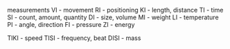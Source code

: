 measurements
VI - movement
RI - positioning
KI - length, distance 
TI - time
SI - count, amount, quantity
DI - size, volume
MI - weight
LI - temperature
PI - angle, direction
FI - pressure
ZI - energy

TIKI - speed
TISI - frequency, beat 
DISI - mass
